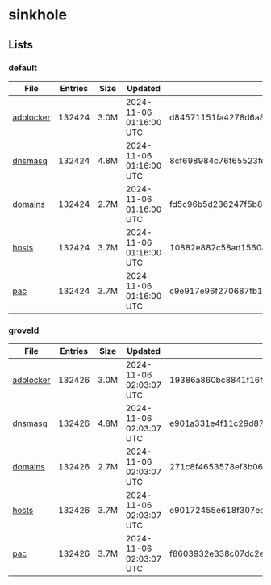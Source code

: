 # sinkhole

## Lists

### default

|File|Entries|Size|Updated|Hash|
|-|-|-|-|-|
|[adblocker](https://raw.githubusercontent.com/groveld/sinkhole/lists/default/adblocker.txt)|132424|3.0M|2024-11-06 01:16:00 UTC|d84571151fa4278d6a8360cea7372f5d3b82daca907ea7ccd954a4aff8bf1616|
|[dnsmasq](https://raw.githubusercontent.com/groveld/sinkhole/lists/default/dnsmasq.txt)|132424|4.8M|2024-11-06 01:16:00 UTC|8cf698984c76f65523fe3a6146d7c173bb295da4a75459c090134a9a13142102|
|[domains](https://raw.githubusercontent.com/groveld/sinkhole/lists/default/domains.txt)|132424|2.7M|2024-11-06 01:16:00 UTC|fd5c96b5d236247f5b87e70b880022318624cb3c8dac97d6c0cd886511372678|
|[hosts](https://raw.githubusercontent.com/groveld/sinkhole/lists/default/hosts.txt)|132424|3.7M|2024-11-06 01:16:00 UTC|10882e882c58ad1560828baa652fa64d586c9ad2de2751d7c5f9f4d4d472eb37|
|[pac](https://raw.githubusercontent.com/groveld/sinkhole/lists/default/pac.txt)|132424|3.7M|2024-11-06 01:16:00 UTC|c9e917e96f270687fb1af0f53d1bacec191347c4474a5b55ae273396bbff076a|

### groveld

|File|Entries|Size|Updated|Hash|
|-|-|-|-|-|
|[adblocker](https://raw.githubusercontent.com/groveld/sinkhole/lists/groveld/adblocker.txt)|132426|3.0M|2024-11-06 02:03:07 UTC|19386a860bc8841f16f6ad0e77eae9c2f077f186223e2cbbc76e31c2387f5110|
|[dnsmasq](https://raw.githubusercontent.com/groveld/sinkhole/lists/groveld/dnsmasq.txt)|132426|4.8M|2024-11-06 02:03:07 UTC|e901a331e4f11c29d87dcd6f5225113c5fd9cea821306126226d41e7b76b83fd|
|[domains](https://raw.githubusercontent.com/groveld/sinkhole/lists/groveld/domains.txt)|132426|2.7M|2024-11-06 02:03:07 UTC|271c8f4653578ef3b0646002dd5b5ede8f4e633f533d62d4dd7a96a3b16de53c|
|[hosts](https://raw.githubusercontent.com/groveld/sinkhole/lists/groveld/hosts.txt)|132426|3.7M|2024-11-06 02:03:07 UTC|e90172455e618f307eceef0b5f3a701fb484cd9e0670fcb3931167abbd5284db|
|[pac](https://raw.githubusercontent.com/groveld/sinkhole/lists/groveld/pac.txt)|132426|3.7M|2024-11-06 02:03:07 UTC|f8603932e338c07dc2efec5170b31beb53dbdd6a35892eeaefab8d98c8bc325a|
